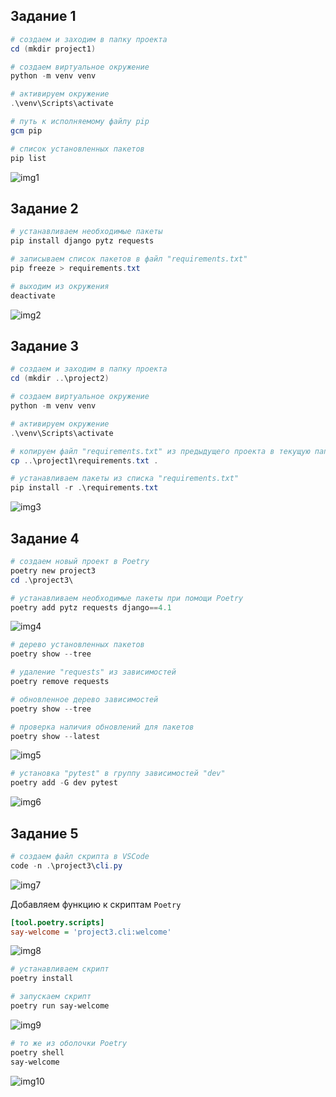 ## Задание 1

``` powershell
# создаем и заходим в папку проекта
cd (mkdir project1)

# создаем виртуальное окружение
python -m venv venv

# активируем окружение
.\venv\Scripts\activate

# путь к исполняемому файлу pip
gcm pip

# список установленных пакетов
pip list
```

![img1](images/img1.png)

## Задание 2

``` powershell
# устанавливаем необходимые пакеты
pip install django pytz requests

# записываем список пакетов в файл "requirements.txt"
pip freeze > requirements.txt

# выходим из окружения
deactivate
```

![img2](images/img2.png)

## Задание 3

``` powershell
# создаем и заходим в папку проекта
cd (mkdir ..\project2)

# создаем виртуальное окружение
python -m venv venv

# активируем окружение
.\venv\Scripts\activate

# копируем файл "requirements.txt" из предыдущего проекта в текущую папку
cp ..\project1\requirements.txt .

# устанавливаем пакеты из списка "requirements.txt"
pip install -r .\requirements.txt
```

![img3](images/img3.png)

## Задание 4

``` powershell
# создаем новый проект в Poetry
poetry new project3
cd .\project3\

# устанавливаем необходимые пакеты при помощи Poetry
poetry add pytz requests django==4.1
```

![img4](images/img4.png)

``` powershell
# дерево установленных пакетов
poetry show --tree

# удаление "requests" из зависимостей
poetry remove requests

# обновленное дерево зависимостей
poetry show --tree

# проверка наличия обновлений для пакетов
poetry show --latest
```

![img5](images/img5.png)

``` powershell
# установка "pytest" в группу зависимостей "dev"
poetry add -G dev pytest
```

![img6](images/img6.png)

## Задание 5

``` powershell
# создаем файл скрипта в VSCode
code -n .\project3\cli.py
```

![img7](images/img7.png)

Добавляем функцию к скриптам `Poetry`

``` ini
[tool.poetry.scripts]
say-welcome = 'project3.cli:welcome'
```


![img8](images/img8.png)

``` powershell
# устанавливаем скрипт
poetry install

# запускаем скрипт
poetry run say-welcome
```

![img9](images/img9.png)

``` powershell
# то же из оболочки Poetry
poetry shell
say-welcome
```

![img10](images/img10.png)